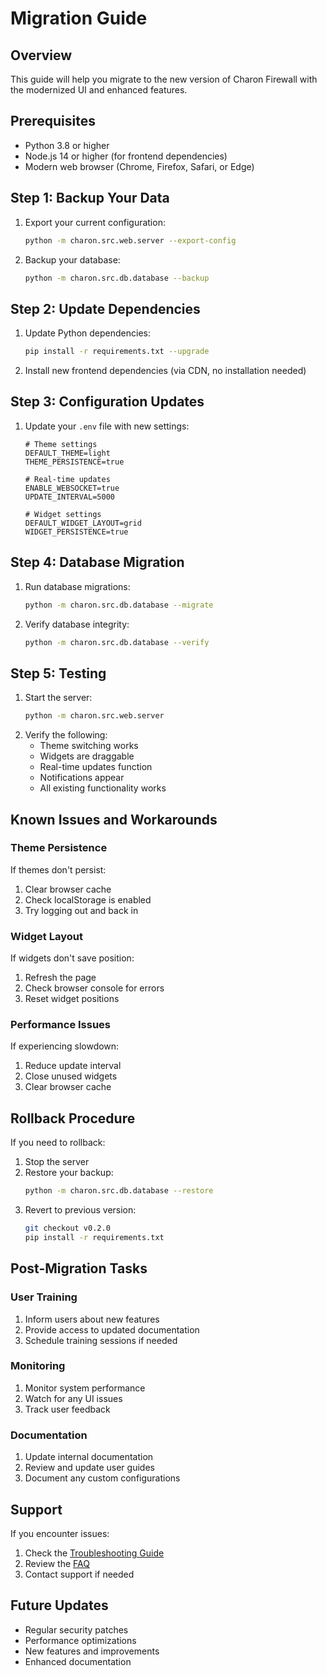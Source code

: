 # Migration Guide

## Overview
This guide will help you migrate to the new version of Charon Firewall with the modernized UI and enhanced features.

## Prerequisites
- Python 3.8 or higher
- Node.js 14 or higher (for frontend dependencies)
- Modern web browser (Chrome, Firefox, Safari, or Edge)

## Step 1: Backup Your Data
1. Export your current configuration:
   ```bash
   python -m charon.src.web.server --export-config
   ```
2. Backup your database:
   ```bash
   python -m charon.src.db.database --backup
   ```

## Step 2: Update Dependencies
1. Update Python dependencies:
   ```bash
   pip install -r requirements.txt --upgrade
   ```
2. Install new frontend dependencies (via CDN, no installation needed)

## Step 3: Configuration Updates
1. Update your `.env` file with new settings:
   ```env
   # Theme settings
   DEFAULT_THEME=light
   THEME_PERSISTENCE=true
   
   # Real-time updates
   ENABLE_WEBSOCKET=true
   UPDATE_INTERVAL=5000
   
   # Widget settings
   DEFAULT_WIDGET_LAYOUT=grid
   WIDGET_PERSISTENCE=true
   ```

## Step 4: Database Migration
1. Run database migrations:
   ```bash
   python -m charon.src.db.database --migrate
   ```
2. Verify database integrity:
   ```bash
   python -m charon.src.db.database --verify
   ```

## Step 5: Testing
1. Start the server:
   ```bash
   python -m charon.src.web.server
   ```
2. Verify the following:
   - Theme switching works
   - Widgets are draggable
   - Real-time updates function
   - Notifications appear
   - All existing functionality works

## Known Issues and Workarounds

### Theme Persistence
If themes don't persist:
1. Clear browser cache
2. Check localStorage is enabled
3. Try logging out and back in

### Widget Layout
If widgets don't save position:
1. Refresh the page
2. Check browser console for errors
3. Reset widget positions

### Performance Issues
If experiencing slowdown:
1. Reduce update interval
2. Close unused widgets
3. Clear browser cache

## Rollback Procedure
If you need to rollback:

1. Stop the server
2. Restore your backup:
   ```bash
   python -m charon.src.db.database --restore
   ```
3. Revert to previous version:
   ```bash
   git checkout v0.2.0
   pip install -r requirements.txt
   ```

## Post-Migration Tasks

### User Training
1. Inform users about new features
2. Provide access to updated documentation
3. Schedule training sessions if needed

### Monitoring
1. Monitor system performance
2. Watch for any UI issues
3. Track user feedback

### Documentation
1. Update internal documentation
2. Review and update user guides
3. Document any custom configurations

## Support
If you encounter issues:
1. Check the [Troubleshooting Guide](troubleshooting.md)
2. Review the [FAQ](faq.md)
3. Contact support if needed

## Future Updates
- Regular security patches
- Performance optimizations
- New features and improvements
- Enhanced documentation 